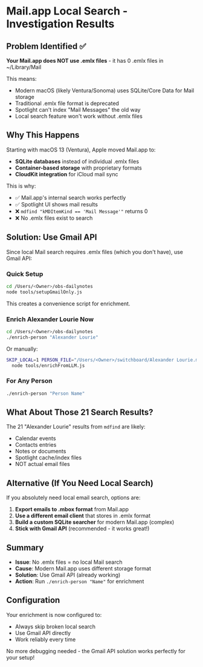 # Mail.app Local Search - Investigation Results

## Problem Identified ✅

**Your Mail.app does NOT use .emlx files** - it has 0 .emlx files in ~/Library/Mail

This means:
- Modern macOS (likely Ventura/Sonoma) uses SQLite/Core Data for Mail storage
- Traditional .emlx file format is deprecated
- Spotlight can't index "Mail Messages" the old way
- Local search feature won't work without .emlx files

## Why This Happens

Starting with macOS 13 (Ventura), Apple moved Mail.app to:
- **SQLite databases** instead of individual .emlx files
- **Container-based storage** with proprietary formats
- **CloudKit integration** for iCloud mail sync

This is why:
- ✅ Mail.app's internal search works perfectly
- ✅ Spotlight UI shows mail results
- ❌ `mdfind "kMDItemKind == 'Mail Message'"` returns 0
- ❌ No .emlx files exist to search

## Solution: Use Gmail API

Since local Mail search requires .emlx files (which you don't have), use Gmail API:

### Quick Setup

```bash
cd /Users/<Owner>/obs-dailynotes
node tools/setupGmailOnly.js
```

This creates a convenience script for enrichment.

### Enrich Alexander Lourie Now

```bash
cd /Users/<Owner>/obs-dailynotes
./enrich-person "Alexander Lourie"
```

Or manually:

```bash
SKIP_LOCAL=1 PERSON_FILE="/Users/<Owner>/switchboard/Alexander Lourie.md" \
  node tools/enrichFromLLM.js
```

### For Any Person

```bash
./enrich-person "Person Name"
```

## What About Those 21 Search Results?

The 21 "Alexander Lourie" results from `mdfind` are likely:
- Calendar events
- Contacts entries  
- Notes or documents
- Spotlight cache/index files
- NOT actual email files

## Alternative (If You Need Local Search)

If you absolutely need local email search, options are:

1. **Export emails to .mbox format** from Mail.app
2. **Use a different email client** that stores in .emlx format
3. **Build a custom SQLite searcher** for modern Mail.app (complex)
4. **Stick with Gmail API** (recommended - it works great!)

## Summary

- **Issue**: No .emlx files = no local Mail search
- **Cause**: Modern Mail.app uses different storage format
- **Solution**: Use Gmail API (already working)
- **Action**: Run `./enrich-person "Name"` for enrichment

## Configuration

Your enrichment is now configured to:
- Always skip broken local search
- Use Gmail API directly
- Work reliably every time

No more debugging needed - the Gmail API solution works perfectly for your setup!
